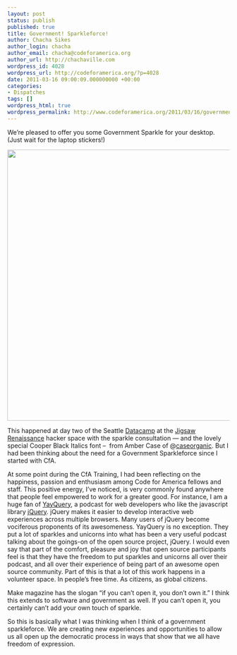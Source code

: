 ```yaml
---
layout: post
status: publish
published: true
title: Government! Sparkleforce!
author: Chacha Sikes
author_login: chacha
author_email: chacha@codeforamerica.org
author_url: http://chachaville.com
wordpress_id: 4028
wordpress_url: http://codeforamerica.org/?p=4028
date: 2011-03-16 09:00:09.000000000 +00:00
categories:
- Dispatches
tags: []
wordpress_html: true
wordpress_permalink: http://www.codeforamerica.org/2011/03/16/government-sparkleforce/
---
```


<p>We’re pleased to offer you some Government Sparkle for your desktop. (Just wait for the laptop stickers!)</p>
<p><a href="http://codeforamerica.org/wp-content/uploads/2011/02/government-sparkleforce-wallpaper1.jpg"><img alt="" class="aligncenter size-large wp-image-4030" src="http://codeforamerica.org/wp-content/uploads/2011/02/government-sparkleforce-wallpaper1-1024x658.jpg" title="Government! Sparkleforce!" width="615"/></a></p>
<p>This happened at day two of the Seattle <a href="datacampsea.drupalgardens.com">Datacamp</a> at the <a href="http://www.jigsawrenaissance.org/">Jigsaw Renaissance</a> hacker space with the sparkle consultation — and the lovely special Cooper Black Italics font –  from Amber Case of @<a href="http://twitter.com/caseorganic">caseorganic</a>. But I had been thinking about the need for a Government Sparkleforce since I started with CfA.</p>
<p>At some point during the CfA Training, I had been reflecting on the happiness, passion and enthusiasm among Code for America fellows and staff. This positive energy, I’ve noticed, is very commonly found anywhere that people feel empowered to work for a greater good. For instance, I am a huge fan of <a href="http://yayquery.com/">YayQuery</a>, a podcast for web developers who like the javascript library <a href="http://jQuery.com">jQuery</a>. jQuery makes it easier to develop interactive web experiences across multiple browsers. Many users of jQuery become vociferous proponents of its awesomeness. YayQuery is no exception. They put a lot of sparkles and unicorns into what has been a very useful podcast talking about the goings-on of the open source project, jQuery. I would even say that part of the comfort, pleasure and joy that open source participants feel is that they have the freedom to put sparkles and unicorns all over their podcast, and all over their experience of being part of an awesome open source community. Part of this is that a lot of this work happens in a volunteer space. In people’s free time. As citizens, as global citizens.</p>
<p>Make magazine has the slogan “if you can’t open it, you don’t own it.” I think this extends to software and government as well. If you can’t open it, you certainly can’t add your own touch of sparkle.</p>
<p>So this is basically what I was thinking when I think of a government sparkleforce. We are creating new experiences and opportunities to allow us all open up the democratic process in ways that show that we all have freedom of expression.</p>
